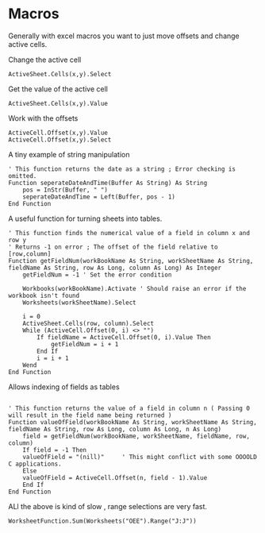 # Macros
Generally with excel macros you want to just move offsets and change active cells.


Change the active cell
```vba
ActiveSheet.Cells(x,y).Select
```

Get the value of the active cell
```vba
ActiveSheet.Cells(x,y).Value
```

Work with the offsets
```vba
ActiveCell.Offset(x,y).Value
ActiveCell.Offset(x,y).Select
```

A tiny example of string manipulation
```vba
' This function returns the date as a string ; Error checking is omitted.
Function seperateDateAndTime(Buffer As String) As String
    pos = InStr(Buffer, " ")
    seperateDateAndTime = Left(Buffer, pos - 1)
End Function
```

A useful function for turning sheets into tables.
```vba
' This function finds the numerical value of a field in column x and row y
' Returns -1 on error ; The offset of the field relative to [row,column]
Function getFieldNum(workBookName As String, workSheetName As String, fieldName As String, row As Long, column As Long) As Integer
    getFieldNum = -1 ' Set the error condition
    
    Workbooks(workBookName).Activate ' Should raise an error if the workbook isn't found
    Worksheets(workSheetName).Select
    
    i = 0
    ActiveSheet.Cells(row, column).Select
    While (ActiveCell.Offset(0, i) <> "")
        If fieldName = ActiveCell.Offset(0, i).Value Then
            getFieldNum = i + 1
        End If
        i = i + 1
    Wend
End Function
```


Allows indexing of fields as tables
```vba

' This function returns the value of a field in column n ( Passing 0 will result in the field name being returned )
Function valueOfField(workBookName As String, workSheetName As String, fieldName As String, row As Long, column As Long, n As Long)
    field = getFieldNum(workBookName, workSheetName, fieldName, row, column)
    If field = -1 Then
    valueOfField = "(nill)"     ' This might conflict with some OOOOLD C applications.
    Else
    valueOfField = ActiveCell.Offset(n, field - 1).Value
    End If
End Function
```

ALl the above is kind of slow , range selections are very fast.

```vba
WorksheetFunction.Sum(Worksheets("OEE").Range("J:J"))
```
